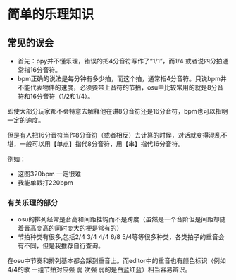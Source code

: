 # 简单的乐理知识

## 常见的误会

* 首先：ppy并不懂乐理，错误的把4分音符写作了“1/1”，而1/4 或者说四分拍通常指16分音符。
* bpm正确的说法是每分钟有多少拍，而这个拍，通常指4分音符。只说bpm并不能代表物件的速度，必须要带上音符的节拍，osu中比较常用的就是8分音符和16分音符（1/2和1/4）。

即使大部分玩家都不会特意去解释他在讲8分音符还是16分音符，bpm也可以指明一定的速度。

但是有人把16分音符当作8分音符（或者相反）去计算的时候，对话就变得混乱不堪，一般可以用【单点】指代8分音符，用【串】指代16分音符。

例如：

* 这图320bpm 一定很难
* 我能单戳打220bpm

### 有关乐理的部分

* osu的排列经常是音高和间距挂钩而不是跨度（虽然是一个音阶但是间距却随着音高变高的同时变大的梗是常有的）
* 节拍种类有很多,包括2/4 3/4 4/4 6/8 5/4等等很多种类，各类拍子的重音会有不同，但是我推荐自行查询。

在osu中节奏和排列基本都会踩到重音上。而editor中的重音也有颜色标识（例如4/4的歌 一组节拍对应强 弱 次强 弱的是白蓝红蓝）相当容易辨识。

